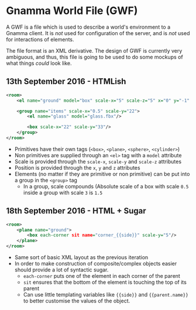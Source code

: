 # Gnamma World File (GWF)

A GWF is a file which is used to describe a world's environment to a Gnamma client. It is *not* used for configuration of the server, and is *not* used for interactions of elements.

The file format is an XML derivative. The design of GWF is currently very ambiguous, and thus, this file is going to be used to do some mockups of what things *could* look like.

## 13th September 2016 - HTMLish

```xml
<room>
    <el name="ground" model="box" scale-x="5" scale-z="5" x="0" y="-1" z="0"/>

    <group name="items" scale-x="0.5" scale-y="22">
        <el name="glass" model="glass.fbx"/>

        <box scale-x="22" scale-y="33"/>
    </group>
</room>
```

- Primitives have their own tags (`<box>`, `<plane>`, `<sphere>`, `<cylinder>`)
- Non primitives are supplied through an `<el>` tag with a `model` attribute
- Scale is provided through the `scale-x`, `scale-y` and `scale-z` attributes
- Position is provided through the `x`, `y` and `z` attributes
- Elements (no matter if they are primitive or non primitive) can be put into a group in the `<group>` tag
  - In a group, scale compounds (Absolute scale of a box with scale `0.5` inside a group with scale `3` is `1.5`

## 18th September 2016 - HTML + Sugar

```xml
<room>
    <plane name="ground">
        <box each-corner sit name="corner_{{side}}" scale-y="5"/>
    </plane>
</room>
```

- Same sort of basic XML layout as the previous iteration
- In order to make construction of composite/complex objects easier should provide a lot of syntactic sugar.
  - `each-corner` puts one of the element in each corner of the parent
  - `sit` ensures that the bottom of the element is touching the top of its parent
  - Can use little templating variables like `{{side}}` and `{{parent.name}}` to better customise the values of the object.
